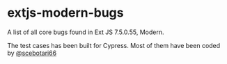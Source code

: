 # extjs-modern-bugs
A list of all core bugs found in Ext JS 7.5.0.55, Modern.

The test cases has been built for Cypress. Most of them have been coded by [@scebotari66](https://github.com/scebotari66) 
